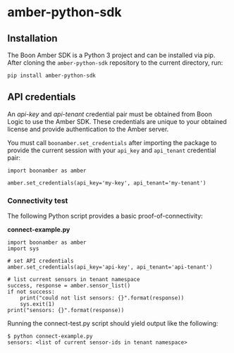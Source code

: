 # amber-python-sdk

## Installation

The Boon Amber SDK is a Python 3 project and can be installed via pip. After cloning the `amber-python-sdk` repository to the current directory, run:

```
pip install amber-python-sdk
```

## API credentials

An _api-key_ and _api-tenant_ credential pair must be obtained from Boon Logic to use the Amber SDK. These credentials are unique to your obtained license and provide authentication to the Amber server.

You must call `boonamber.set_credentials` after importing the package to provide the current session with your `api_key` and `api_tenant` credential pair:

```
import boonamber as amber

amber.set_credentials(api_key='my-key', api_tenant='my-tenant')
```

### Connectivity test

The following Python script provides a basic proof-of-connectivity:

**connect-example.py**

```
import boonamber as amber
import sys

# set API credentials
amber.set_credentials(api_key='api-key', api_tenant='api-tenant')

# list current sensors in tenant namespace
success, response = amber.sensor_list()
if not success:
    print("could not list sensors: {}".format(response))
    sys.exit(1)
print("sensors: {}".format(response))
```

Running the connect-test.py script should yield output like the following:
```
$ python connect-example.py
sensors: <list of current sensor-ids in tenant namespace> 
```
